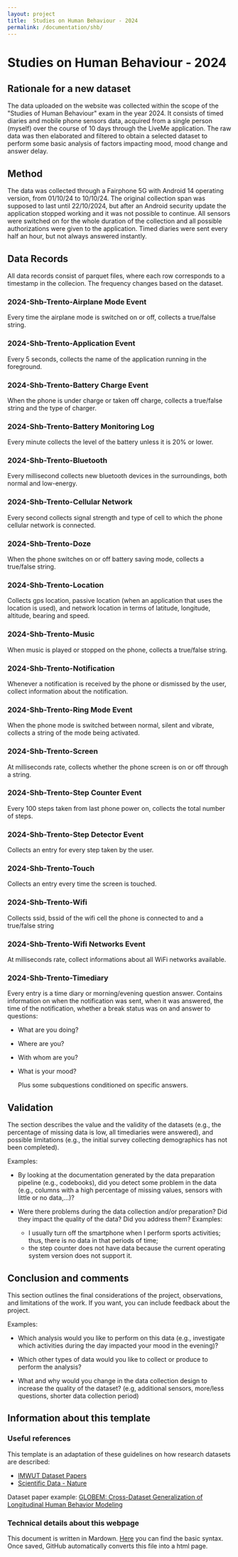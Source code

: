```yaml
---
layout: project
title:  Studies on Human Behaviour - 2024
permalink: /documentation/shb/
---
```


# Studies on Human Behaviour - 2024

## Rationale for a new dataset
The data uploaded on the website was collected within the scope of the "Studies of Human Behaviour" exam in the year 2024.
It consists of timed diaries and mobile phone sensors data, acquired from a single person (myself) over the course of 10 days through the LiveMe application.
The raw data was then elaborated and filtered to obtain a selected dataset to perform some basic analysis of factors impacting mood, mood change and answer delay.

## Method
The data was collected through a Fairphone 5G with Android 14 operating version, from 01/10/24 to 10/10/24. The original collection span was supposed to last until 22/10/2024, but after an Android security update the application stopped working and it was not possible to continue.
All sensors were switched on for the whole duration of the collection and all possible authorizations were given to the application.
Timed diaries were sent every half an hour, but not always answered instantly.

## Data Records
All data records consist of parquet files, where each row corresponds to a timestamp in the collecion. The frequency changes based on the dataset. 

### 2024-Shb-Trento-Airplane Mode Event
Every time the airplane mode is switched on or off, collects a true/false string.

### 2024-Shb-Trento-Application Event
Every 5 seconds, collects the name of the application running in the foreground.

### 2024-Shb-Trento-Battery Charge Event
When the phone is under charge or taken off charge, collects a true/false string and the type of charger.

### 2024-Shb-Trento-Battery Monitoring Log
Every minute collects the level of the battery unless it is 20% or lower.

### 2024-Shb-Trento-Bluetooth
Every millisecond collects new bluetooth devices in the surroundings, both normal and low-energy.

### 2024-Shb-Trento-Cellular Network
Every second collects signal strength and type of cell to which the phone cellular network is connected.

### 2024-Shb-Trento-Doze
When the phone switches on or off battery saving mode, collects a true/false string.

### 2024-Shb-Trento-Location
Collects gps location, passive location (when an application that uses the location is used), and network location in terms of latitude, longitude, altitude, bearing and speed.

### 2024-Shb-Trento-Music
When music is played or stopped on the phone, collects a true/false string.

### 2024-Shb-Trento-Notification
Whenever a notification is received by the phone or dismissed by the user, collect information about the notification.

### 2024-Shb-Trento-Ring Mode Event
When the phone mode is switched between normal, silent and vibrate, collects a string of the mode being activated.

### 2024-Shb-Trento-Screen
At milliseconds rate, collects whether the phone screen is on or off through a string.

### 2024-Shb-Trento-Step Counter Event
Every 100 steps taken from last phone power on, collects the total number of steps.

### 2024-Shb-Trento-Step Detector Event
Collects an entry for every step taken by the user.

### 2024-Shb-Trento-Touch
Collects an entry every time the screen is touched.

### 2024-Shb-Trento-Wifi
Collects ssid, bssid of the wifi cell the phone is connected to and a true/false string

### 2024-Shb-Trento-Wifi Networks Event
At milliseconds rate, collect informations about all WiFi networks available. 

### 2024-Shb-Trento-Timediary
Every entry is a time diary or morning/evening question answer. Contains information on when the notification was sent, when it was answered, the time of the notification, whether a break status was on and answer to questions:
- What are you doing?
- Where are you?
- With whom are you?
- What is your mood?

  Plus some subquestions conditioned on specific answers.


## Validation

The section describes the value and the validity of the datasets (e.g., the percentage of missing data is low, all timediaries were answered), and possible limitations (e.g., the initial survey collecting demographics has not been completed).

Examples:
- By looking at the documentation generated by the data preparation pipeline (e.g., codebooks), did you detect some problem in the data (e.g., columns with a high percentage of missing values, sensors with little or no data,...)?

- Were there problems during the data collection and/or preparation? Did they impact the quality of the data? Did you address them? Examples: 
    - I usually turn off the smartphone when I perform sports activities; thus, there is no data in that periods of time;
    - the step counter does not have data because the current operating system version does not support it.

## Conclusion and comments

This section outlines the final considerations of the project, observations, and limitations of the work. If you want, you can include feedback about the project.

Examples:

- Which analysis would you like to perform on this data (e.g., investigate which activities during the day impacted your mood in the evening)?
- Which other types of data would you like to collect or produce to perform the analysis?

- What and why would you change in the data collection design to increase the quality of the dataset? (e.g, additional sensors, more/less questions, shorter data collection period)


## Information about this template

### Useful references

This template is an adaptation of these guidelines on how research datasets are described:

- [IMWUT Dataset Papers](https://dl.acm.org/journal/imwut/dataset-papers-guidelines)
- [Scientific Data - Nature](https://www.nature.com/sdata/publish/for-authors)

Dataset paper example: [GLOBEM: Cross-Dataset Generalization of Longitudinal Human Behavior Modeling](https://dl.acm.org/doi/pdf/10.1145/3569485)

### Technical details about this webpage
This document is written in Mardown. [Here](https://www.markdownguide.org/basic-syntax/) you can find the basic syntax. Once saved, GitHub automatically converts this file into a html page.
